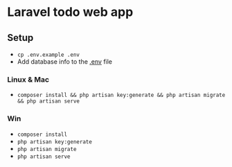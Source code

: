 # Laravel todo web app

## Setup
- `cp .env.example .env`
- Add database info to the [.env](./.env) file
### Linux & Mac
- `composer install && php artisan key:generate && php artisan migrate && php artisan serve`
### Win
- `composer install`
- `php artisan key:generate`
- `php artisan migrate`
- `php artisan serve`
